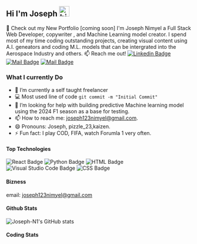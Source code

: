 ## Hi I'm Joseph <img src="https://user-images.githubusercontent.com/1303154/88677602-1635ba80-d120-11ea-84d8-d263ba5fc3c0.gif" width="28px" height="28px" alt="hi">

🚀 Check out my New Portfolio [coming soon]
I'm Joseph Nimyel a Full Stack Web Developer, copywriter , and Machine Learning model creator. I spend most of my time coding outstanding projects, creating visual content using A.I. geneators and coding M.L. models that can be intergrated into the Aerospace Industry and others.
:mailbox: Reach me out!
 [![Linkedin Badge](https://img.shields.io/badge/-joseph--nimyel-0e76a8?style=flat&labelColor=0e76a8&logo=linkedin&logoColor=white)](https://www.linkedin.com/in/joseph-nimyel/)
 [![Mail Badge](https://img.shields.io/badge/-@pizzle_23-e84393?style=flat&labelColor=e84393&logo=instagram&logoColor=white)](https://instagram.com/pizzle_23)
[![Mail Badge](https://img.shields.io/badge/-joseph123nimyel-c0392b?style=flat&labelColor=c0392b&logo=gmail&logoColor=white)](mailto:joseph123nimyel@gmail.com)

<!-- TODO: Add last video link -->
### What I currently Do

- 🔭 I’m currently a self taught freelancer
- :computer: Most used line of code `git commit -m "Initial Commit"`
- 🤔 I’m looking for help with building predictive Machine learning model using the 2024 F1 season as a base for testing.
- 📫 How to reach me: <joseph123nimyel@gmail.com>.
- 😄 Pronouns: Joseph, pizzle_23,kaizen.
- ⚡ Fun fact: I play COD, FIFA, watch Forumla 1  very often.

#### Top Technologies
<!-- TODO: Make technologies links takes you to repositories -->
![React Badge](https://img.shields.io/badge/-React-61DBFB?style=for-the-badge&labelColor=black&logo=react&logoColor=61DBFB)
![Python Badge](https://img.shields.io/badge/-Python-3776AB?style=for-the-badge&labelColor=black&logo=python&logoColor=3776AB)
![HTML Badge](https://img.shields.io/badge/-HTML-E34F26?style=for-the-badge&labelColor=black&logo=html5&logoColor=E34F26)
![Visual Studio Code Badge](https://img.shields.io/badge/-Visual%20Studio%20Code-007acc?style=for-the-badge&labelColor=black&logo=visual-studio-code&logoColor=007acc)
![CSS Badge](https://img.shields.io/badge/-CSS-1572B6?style=for-the-badge&labelColor=black&logo=css3&logoColor=1572B6)

#### Bizness

email: <joseph123nimyel@gmail.com>

#### Github Stats

![Joseph-N1's GitHub stats](https://github-readme-stats.vercel.app/api?username=Joseph-N1&count_private=true&theme=tokyonight&hide=contribs,prs)

#### Coding Stats
<!--START_SECTION:waka-->
<!--END_SECTION:waka-->
